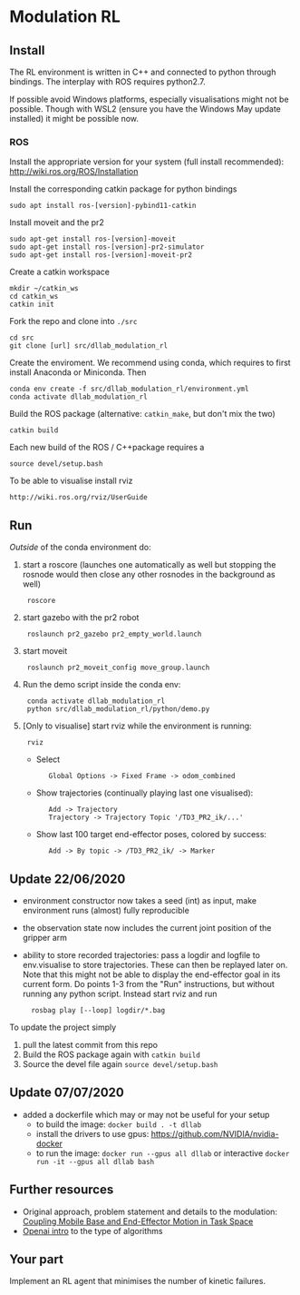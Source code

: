 # Modulation RL

## Install
The RL environment is written in C++ and connected to python through bindings.
The interplay with ROS requires python2.7.

If possible avoid Windows platforms, especially visualisations might not be possible.
Though with WSL2 (ensure you have the Windows May update installed) it might be possible now.

### ROS
Install the appropriate version for your system (full install recommended): http://wiki.ros.org/ROS/Installation

Install the corresponding catkin package for python bindings
        
    sudo apt install ros-[version]-pybind11-catkin
        
Install moveit and the pr2
    
    sudo apt-get install ros-[version]-moveit
    sudo apt-get install ros-[version]-pr2-simulator
    sudo apt-get install ros-[version]-moveit-pr2 
    
Create a catkin workspace

    mkdir ~/catkin_ws
    cd catkin_ws
    catkin init

Fork the repo and clone into `./src`
    
    cd src
    git clone [url] src/dllab_modulation_rl
    
Create the enviroment. We recommend using conda, which requires to first install Anaconda or Miniconda. Then  
    
    conda env create -f src/dllab_modulation_rl/environment.yml
    conda activate dllab_modulation_rl
    
Build the ROS package (alternative: `catkin_make`, but don't mix the two)
    
    catkin build
    
Each new build of the ROS / C++package requires a
    
    source devel/setup.bash
    
To be able to visualise install rviz

    http://wiki.ros.org/rviz/UserGuide
    

## Run
_Outside_ of the conda environment do:
1. start a roscore (launches one automatically as well but stopping the rosnode would then close any other rosnodes in the background as well)
        
        roscore
        
2. start gazebo with the pr2 robot
        
        roslaunch pr2_gazebo pr2_empty_world.launch
        
3. start moveit

        roslaunch pr2_moveit_config move_group.launch

4. Run the demo script inside the conda env:

        conda activate dllab_modulation_rl
        python src/dllab_modulation_rl/python/demo.py

5. [Only to visualise] start rviz while the environment is running:

        rviz
        
   - Select
   
            Global Options -> Fixed Frame -> odom_combined
            
   - Show trajectories (continually playing last one visualised): 
            
            Add -> Trajectory
            Trajectory -> Trajectory Topic '/TD3_PR2_ik/...'
            
   - Show last 100 target end-effector poses, colored by success:
            
            Add -> By topic -> /TD3_PR2_ik/ -> Marker


## Update 22/06/2020
- environment constructor now takes a seed (int) as input, make environment runs (almost) fully reproducible
- the observation state now includes the current joint position of the gripper arm
- ability to store recorded trajectories: pass a logdir and logfile to env.visualise to store trajectories.
These can then be replayed later on. Note that this might not be able to display the end-effector goal in its current form.
Do points 1-3 from the "Run" instructions, but without running any python script. Instead start rviz and run
        
        rosbag play [--loop] logdir/*.bag

To update the project simply 
1. pull the latest commit from this repo
2. Build the ROS package again with `catkin build`
3. Source the devel file again `source devel/setup.bash`

## Update 07/07/2020
- added a dockerfile which may or may not be useful for your setup
    - to build the image:  `docker build . -t dllab`
    - install the drivers to use gpus: https://github.com/NVIDIA/nvidia-docker
    - to run the image: `docker run --gpus all dllab` or interactive `docker run -it --gpus all dllab bash`


## Further resources
- Original approach, problem statement and details to the modulation:  
    [Coupling  Mobile  Base  and  End-Effector  Motion  in  Task  Space](http://ais.informatik.uni-freiburg.de/publications/papers/welschehold18iros.pdf)
- [Openai intro](https://spinningup.openai.com/en/latest/user/introduction.html) to the type of algorithms


## Your part
Implement an RL agent that minimises the number of kinetic failures.

